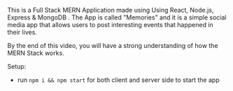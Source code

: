 

This is a Full Stack MERN Application made using Using React, Node.js, Express & MongoDB . The App is called "Memories" and it is a simple social media app that allows users to post interesting events that happened in their lives.

By the end of this video, you will have a strong understanding of how the MERN Stack works.


Setup:
- run ```npm i && npm start``` for both client and server side to start the app
